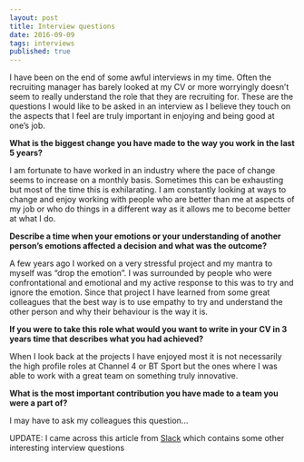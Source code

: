 ```yaml
---
layout: post
title: Interview questions
date: 2016-09-09
tags: interviews
published: true
---
```

I have been on the end of some awful interviews in my time. Often the recruiting manager has barely looked at my CV or more worryingly doesn’t seem to really understand the role that they are recruiting for. These are the questions I would like to be asked in an interview as I believe they touch on the aspects that I feel are truly important in enjoying and being good at one’s job.

__What is the biggest change you have made to the way you work in the last 5 years?__

I am fortunate to have worked in an industry where the pace of change seems to increase on a monthly basis. Sometimes this can be exhausting but most of the time this is exhilarating. I am constantly looking at ways to change and enjoy working with people who are better than me at aspects of my job or who do things in a different way as it allows me to become better at what I do.

__Describe a time when your emotions or your understanding of another person’s emotions affected a decision and what was the outcome?__

A few years ago I worked on a very stressful project and my mantra to myself was “drop the emotion”. I was surrounded by people who were confrontational and emotional and my active response to this was to try and ignore the emotion. Since that project I have learned from some great colleagues that the best way is to use empathy to try and understand the other person and why their behaviour is the way it is.

__If you were to take this role what would you want to write in your CV in 3 years time that describes what you had achieved?__

When I look back at the projects I have enjoyed most it is not necessarily the high profile roles at Channel 4 or BT Sport but the ones where I was able to work with a great team on something truly innovative.

__What is the most important contribution you have made to a team you were a part of?__

I may have to ask my colleagues this question...

UPDATE: I came across this article from [Slack](https://slackhq.com/three-unconventional-interview-questions-664cc55501e#.crxe0nhd1) which contains some other interesting interview questions
